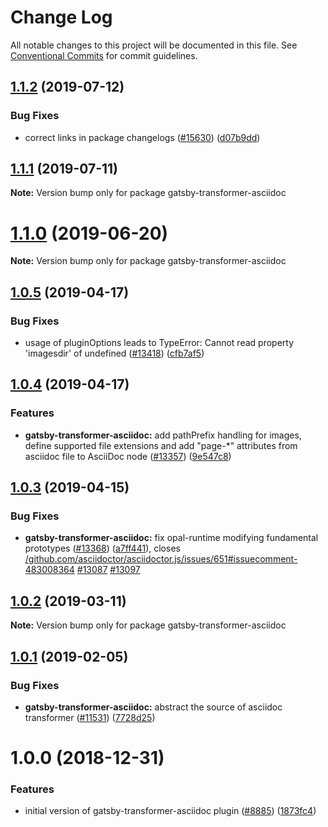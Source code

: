 # Change Log

All notable changes to this project will be documented in this file.
See [Conventional Commits](https://conventionalcommits.org) for commit guidelines.

## [1.1.2](https://github.com/gatsbyjs/gatsby/compare/gatsby-transformer-asciidoc@1.1.1...gatsby-transformer-asciidoc@1.1.2) (2019-07-12)

### Bug Fixes

- correct links in package changelogs ([#15630](https://github.com/gatsbyjs/gatsby/issues/15630)) ([d07b9dd](https://github.com/gatsbyjs/gatsby/commit/d07b9dd))

## [1.1.1](https://github.com/gatsbyjs/gatsby/compare/gatsby-transformer-asciidoc@1.1.0...gatsby-transformer-asciidoc@1.1.1) (2019-07-11)

**Note:** Version bump only for package gatsby-transformer-asciidoc

# [1.1.0](https://github.com/gatsbyjs/gatsby/compare/gatsby-transformer-asciidoc@1.0.5...gatsby-transformer-asciidoc@1.1.0) (2019-06-20)

**Note:** Version bump only for package gatsby-transformer-asciidoc

## [1.0.5](https://github.com/gatsbyjs/gatsby/compare/gatsby-transformer-asciidoc@1.0.4...gatsby-transformer-asciidoc@1.0.5) (2019-04-17)

### Bug Fixes

- usage of pluginOptions leads to TypeError: Cannot read property 'imagesdir' of undefined ([#13418](https://github.com/gatsbyjs/gatsby/issues/13418)) ([cfb7af5](https://github.com/gatsbyjs/gatsby/commit/cfb7af5))

## [1.0.4](https://github.com/gatsbyjs/gatsby/compare/gatsby-transformer-asciidoc@1.0.3...gatsby-transformer-asciidoc@1.0.4) (2019-04-17)

### Features

- **gatsby-transformer-asciidoc:** add pathPrefix handling for images, define supported file extensions and add "page-\*" attributes from asciidoc file to AsciiDoc node ([#13357](https://github.com/gatsbyjs/gatsby/issues/13357)) ([9e547c8](https://github.com/gatsbyjs/gatsby/commit/9e547c8))

## [1.0.3](https://github.com/gatsbyjs/gatsby/compare/gatsby-transformer-asciidoc@1.0.2...gatsby-transformer-asciidoc@1.0.3) (2019-04-15)

### Bug Fixes

- **gatsby-transformer-asciidoc:** fix opal-runtime modifying fundamental prototypes ([#13368](https://github.com/gatsbyjs/gatsby/issues/13368)) ([a7ff441](https://github.com/gatsbyjs/gatsby/commit/a7ff441)), closes [/github.com/asciidoctor/asciidoctor.js/issues/651#issuecomment-483008364](https://github.com/gatsbyjs/gatsby/issues/issuecomment-483008364) [#13087](https://github.com/gatsbyjs/gatsby/issues/13087) [#13097](https://github.com/gatsbyjs/gatsby/issues/13097)

## [1.0.2](https://github.com/gatsbyjs/gatsby/compare/gatsby-transformer-asciidoc@1.0.1...gatsby-transformer-asciidoc@1.0.2) (2019-03-11)

**Note:** Version bump only for package gatsby-transformer-asciidoc

## [1.0.1](https://github.com/gatsbyjs/gatsby/compare/gatsby-transformer-asciidoc@1.0.0...gatsby-transformer-asciidoc@1.0.1) (2019-02-05)

### Bug Fixes

- **gatsby-transformer-asciidoc:** abstract the source of asciidoc transformer ([#11531](https://github.com/gatsbyjs/gatsby/issues/11531)) ([7728d25](https://github.com/gatsbyjs/gatsby/commit/7728d25))

<a name="1.0.0"></a>

# 1.0.0 (2018-12-31)

### Features

- initial version of gatsby-transformer-asciidoc plugin ([#8885](https://github.com/gatsbyjs/gatsby/issues/8885)) ([1873fc4](https://github.com/gatsbyjs/gatsby/commit/1873fc4))

